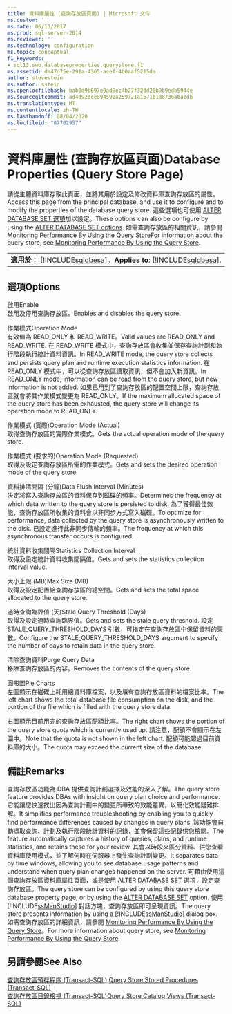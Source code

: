 ```yaml
---
title: 資料庫屬性 (查詢存放區頁面) | Microsoft 文件
ms.custom: ''
ms.date: 06/13/2017
ms.prod: sql-server-2014
ms.reviewer: ''
ms.technology: configuration
ms.topic: conceptual
f1_keywords:
- sql13.swb.databaseproperties.querystore.f1
ms.assetid: da47d75e-291a-4305-acef-4b0aaf5215da
author: stevestein
ms.author: sstein
ms.openlocfilehash: bab0d9b697e9ad9ec4b27f320d26b9b9edb5944e
ms.sourcegitcommit: ad4d92dce894592a259721a1571b1d8736abacdb
ms.translationtype: MT
ms.contentlocale: zh-TW
ms.lasthandoff: 08/04/2020
ms.locfileid: "87702957"
---
```

# <a name="database-properties-query-store-page"></a><span data-ttu-id="3f490-102">資料庫屬性 (查詢存放區頁面)</span><span class="sxs-lookup"><span data-stu-id="3f490-102">Database Properties (Query Store Page)</span></span>
  <span data-ttu-id="3f490-103">請從主體資料庫存取此頁面，並將其用於設定及修改資料庫查詢存放區的屬性。</span><span class="sxs-lookup"><span data-stu-id="3f490-103">Access this page from the principal database, and use it to configure and to modify the properties of the database query store.</span></span> <span data-ttu-id="3f490-104">這些選項也可使用 [ALTER DATABASE SET 選項](/sql/t-sql/statements/alter-database-transact-sql-set-options)加以設定。</span><span class="sxs-lookup"><span data-stu-id="3f490-104">These options can also be configure by using the [ALTER DATABASE SET options](/sql/t-sql/statements/alter-database-transact-sql-set-options).</span></span> <span data-ttu-id="3f490-105">如需查詢存放區的相關資訊，請參閱 [Monitoring Performance By Using the Query Store](../performance/monitoring-performance-by-using-the-query-store.md)</span><span class="sxs-lookup"><span data-stu-id="3f490-105">For information about the query store, see [Monitoring Performance By Using the Query Store](../performance/monitoring-performance-by-using-the-query-store.md).</span></span>  
  
||  
|-|  
|<span data-ttu-id="3f490-106">**適用於**： [!INCLUDE[sqldbesa](../../includes/sqldbesa-md.md)]。</span><span class="sxs-lookup"><span data-stu-id="3f490-106">**Applies to**: [!INCLUDE[sqldbesa](../../includes/sqldbesa-md.md)].</span></span>|  
  
## <a name="options"></a><span data-ttu-id="3f490-107">選項</span><span class="sxs-lookup"><span data-stu-id="3f490-107">Options</span></span>  
 <span data-ttu-id="3f490-108">啟用</span><span class="sxs-lookup"><span data-stu-id="3f490-108">Enable</span></span>  
 <span data-ttu-id="3f490-109">啟用及停用查詢存放區。</span><span class="sxs-lookup"><span data-stu-id="3f490-109">Enables and disables the query store.</span></span>  
  
 <span data-ttu-id="3f490-110">作業模式</span><span class="sxs-lookup"><span data-stu-id="3f490-110">Operation Mode</span></span>  
 <span data-ttu-id="3f490-111">有效值為 READ_ONLY 和 READ_WRITE。</span><span class="sxs-lookup"><span data-stu-id="3f490-111">Valid values are READ_ONLY and READ_WRITE.</span></span> <span data-ttu-id="3f490-112">在 READ_WRITE 模式中，查詢存放區會收集並保存查詢計劃和執行階段執行統計資料資訊。</span><span class="sxs-lookup"><span data-stu-id="3f490-112">In READ_WRITE mode, the query store collects and persists query plan and runtime execution statistics information.</span></span> <span data-ttu-id="3f490-113">在 READ_ONLY 模式中，可以從查詢存放區讀取資訊，但不會加入新資訊。</span><span class="sxs-lookup"><span data-stu-id="3f490-113">In READ_ONLY mode, information can be read from the query store, but new information is not added.</span></span> <span data-ttu-id="3f490-114">如果已用到了查詢存放區的配置空間上限，查詢存放區就會將其作業模式變更為 READ_ONLY。</span><span class="sxs-lookup"><span data-stu-id="3f490-114">If the maximum allocated space of the query store has been exhausted, the query store will change its operation mode to READ_ONLY.</span></span>  
  
 <span data-ttu-id="3f490-115">作業模式 (實際)</span><span class="sxs-lookup"><span data-stu-id="3f490-115">Operation Mode (Actual)</span></span>  
 <span data-ttu-id="3f490-116">取得查詢存放區的實際作業模式。</span><span class="sxs-lookup"><span data-stu-id="3f490-116">Gets the actual operation mode of the query store.</span></span>  
  
 <span data-ttu-id="3f490-117">作業模式 (要求的)</span><span class="sxs-lookup"><span data-stu-id="3f490-117">Operation Mode (Requested)</span></span>  
 <span data-ttu-id="3f490-118">取得及設定查詢存放區所需的作業模式。</span><span class="sxs-lookup"><span data-stu-id="3f490-118">Gets and sets the desired operation mode of the query store.</span></span>  
  
 <span data-ttu-id="3f490-119">資料排清間隔 (分鐘)</span><span class="sxs-lookup"><span data-stu-id="3f490-119">Data Flush Interval (Minutes)</span></span>  
 <span data-ttu-id="3f490-120">決定將寫入查詢存放區的資料保存到磁碟的頻率。</span><span class="sxs-lookup"><span data-stu-id="3f490-120">Determines the frequency at which data written to the query store is persisted to disk.</span></span> <span data-ttu-id="3f490-121">為了獲得最佳效能，查詢存放區所收集的資料會以非同步方式寫入磁碟。</span><span class="sxs-lookup"><span data-stu-id="3f490-121">To optimize for performance, data collected by the query store is asynchronously written to the disk.</span></span> <span data-ttu-id="3f490-122">已設定進行此非同步傳輸的頻率。</span><span class="sxs-lookup"><span data-stu-id="3f490-122">The frequency at which this asynchronous transfer occurs is configured.</span></span>  
  
 <span data-ttu-id="3f490-123">統計資料收集間隔</span><span class="sxs-lookup"><span data-stu-id="3f490-123">Statistics Collection Interval</span></span>  
 <span data-ttu-id="3f490-124">取得及設定統計資料收集間隔值。</span><span class="sxs-lookup"><span data-stu-id="3f490-124">Gets and sets the statistics collection interval value.</span></span>  
  
 <span data-ttu-id="3f490-125">大小上限 (MB)</span><span class="sxs-lookup"><span data-stu-id="3f490-125">Max Size (MB)</span></span>  
 <span data-ttu-id="3f490-126">取得及設定配置給查詢存放區的總空間。</span><span class="sxs-lookup"><span data-stu-id="3f490-126">Gets and sets the total space allocated to the query store.</span></span>  
  
 <span data-ttu-id="3f490-127">過時查詢臨界值 (天)</span><span class="sxs-lookup"><span data-stu-id="3f490-127">Stale Query Threshold (Days)</span></span>  
 <span data-ttu-id="3f490-128">取得及設定過時查詢臨界值。</span><span class="sxs-lookup"><span data-stu-id="3f490-128">Gets and sets the stale query threshold.</span></span> <span data-ttu-id="3f490-129">設定 STALE_QUERY_THRESHOLD_DAYS 引數，可指定在查詢存放區中保留資料的天數。</span><span class="sxs-lookup"><span data-stu-id="3f490-129">Configure the STALE_QUERY_THRESHOLD_DAYS argument to specify the number of days to retain data in the query store.</span></span>  
  
 <span data-ttu-id="3f490-130">清除查詢資料</span><span class="sxs-lookup"><span data-stu-id="3f490-130">Purge Query Data</span></span>  
 <span data-ttu-id="3f490-131">移除查詢存放區的內容。</span><span class="sxs-lookup"><span data-stu-id="3f490-131">Removes the contents of the query store.</span></span>  
  
 <span data-ttu-id="3f490-132">圓形圖</span><span class="sxs-lookup"><span data-stu-id="3f490-132">Pie Charts</span></span>  
 <span data-ttu-id="3f490-133">左圖顯示在磁碟上耗用總資料庫檔案，以及填有查詢存放區資料的檔案比率。</span><span class="sxs-lookup"><span data-stu-id="3f490-133">The left chart shows the total database file consumption on the disk, and the portion of the file which is filled with the query store data.</span></span>  
  
 <span data-ttu-id="3f490-134">右圖顯示目前用完的查詢存放區配額比率。</span><span class="sxs-lookup"><span data-stu-id="3f490-134">The right chart shows the portion of the query store quota which is currently used up.</span></span> <span data-ttu-id="3f490-135">請注意，配額不會顯示在左圖中。</span><span class="sxs-lookup"><span data-stu-id="3f490-135">Note that the quota is not shown in the left chart.</span></span> <span data-ttu-id="3f490-136">配額可能超過目前資料庫的大小。</span><span class="sxs-lookup"><span data-stu-id="3f490-136">The quota may exceed the current size of the database.</span></span>  
  
## <a name="remarks"></a><span data-ttu-id="3f490-137">備註</span><span class="sxs-lookup"><span data-stu-id="3f490-137">Remarks</span></span>  
 <span data-ttu-id="3f490-138">查詢存放區功能為 DBA 提供查詢計劃選擇及效能的深入了解。</span><span class="sxs-lookup"><span data-stu-id="3f490-138">The query store feature provides DBAs with insight on query plan choice and performance.</span></span> <span data-ttu-id="3f490-139">它能讓您快速找出因為查詢計劃中的變更所導致的效能差異，以簡化效能疑難排解。</span><span class="sxs-lookup"><span data-stu-id="3f490-139">It simplifies performance troubleshooting by enabling you to quickly find performance differences caused by changes in query plans.</span></span> <span data-ttu-id="3f490-140">該功能會自動擷取查詢、計劃及執行階段統計資料的記錄，並會保留這些記錄供您檢閱。</span><span class="sxs-lookup"><span data-stu-id="3f490-140">The feature automatically captures a history of queries, plans, and runtime statistics, and retains these for your review.</span></span> <span data-ttu-id="3f490-141">其會以時段來區分資料、供您查看資料庫使用模式，並了解何時在伺服器上發生查詢計劃變更。</span><span class="sxs-lookup"><span data-stu-id="3f490-141">It separates data by time windows, allowing you to see database usage patterns and understand when query plan changes happened on the server.</span></span> <span data-ttu-id="3f490-142">可藉由使用這個查詢存放區資料庫屬性頁面，或是使用 [ALTER DATABASE SET](/sql/t-sql/statements/alter-database-transact-sql-set-options) 選項，設定查詢存放區。</span><span class="sxs-lookup"><span data-stu-id="3f490-142">The query store can be configured by using this query store database property page, or by using the [ALTER DATABASE SET](/sql/t-sql/statements/alter-database-transact-sql-set-options) option.</span></span> <span data-ttu-id="3f490-143">使用 [!INCLUDE[ssManStudio](../../includes/ssmanstudio-md.md)] 對話方塊，查詢存放區即可呈現資訊。</span><span class="sxs-lookup"><span data-stu-id="3f490-143">The query store presents information by using a [!INCLUDE[ssManStudio](../../includes/ssmanstudio-md.md)] dialog box.</span></span> <span data-ttu-id="3f490-144">如需查詢存放區的詳細資訊，請參閱 [Monitoring Performance By Using the Query Store](../performance/monitoring-performance-by-using-the-query-store.md)。</span><span class="sxs-lookup"><span data-stu-id="3f490-144">For more information about query store, see [Monitoring Performance By Using the Query Store](../performance/monitoring-performance-by-using-the-query-store.md).</span></span>  
  
## <a name="see-also"></a><span data-ttu-id="3f490-145">另請參閱</span><span class="sxs-lookup"><span data-stu-id="3f490-145">See Also</span></span>  
 <span data-ttu-id="3f490-146">[查詢存放區預存程序 &#40;Transact-SQL&#41;](/sql/relational-databases/system-stored-procedures/query-store-stored-procedures-transact-sql) </span><span class="sxs-lookup"><span data-stu-id="3f490-146">[Query Store Stored Procedures &#40;Transact-SQL&#41;](/sql/relational-databases/system-stored-procedures/query-store-stored-procedures-transact-sql) </span></span>  
 [<span data-ttu-id="3f490-147">查詢存放區目錄檢視 &#40;Transact-SQL&#41;</span><span class="sxs-lookup"><span data-stu-id="3f490-147">Query Store Catalog Views &#40;Transact-SQL&#41;</span></span>](/sql/relational-databases/system-catalog-views/query-store-catalog-views-transact-sql)  
  
  
